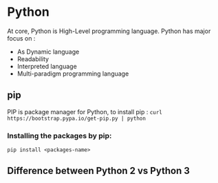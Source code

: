 # Python
At core, Python is High-Level programming language. Python has major focus on :
- As Dynamic language
- Readability
- Interpreted language
- Multi-paradigm programming language

## pip
PIP is package manager for Python, to install pip :
`curl https://bootstrap.pypa.io/get-pip.py | python`

### Installing the packages by pip:
`pip install <packages-name>`

## Difference between Python 2 vs Python 3


